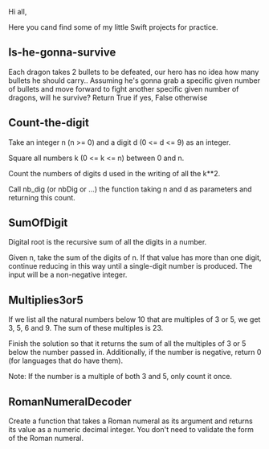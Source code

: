 Hi all,

Here you cand find some of my little Swift projects for practice. 

## Is-he-gonna-survive 
Each dragon takes 2 bullets to be defeated, our hero has no idea how many bullets he should carry.. Assuming he's gonna grab a specific given number of bullets and move forward to fight another specific given number of dragons, will he survive? Return True if yes, False otherwise

## Count-the-digit 
Take an integer n (n >= 0) and a digit d (0 <= d <= 9) as an integer.

Square all numbers k (0 <= k <= n) between 0 and n.

Count the numbers of digits d used in the writing of all the k**2.

Call nb_dig (or nbDig or ...) the function taking n and d as parameters and returning this count.

## SumOfDigit 
Digital root is the recursive sum of all the digits in a number.

Given n, take the sum of the digits of n. If that value has more than one digit, continue reducing in this way until a single-digit number is produced. The input will be a non-negative integer.

## Multiplies3or5
If we list all the natural numbers below 10 that are multiples of 3 or 5, we get 3, 5, 6 and 9. The sum of these multiples is 23.

Finish the solution so that it returns the sum of all the multiples of 3 or 5 below the number passed in. Additionally, if the number is negative, return 0 (for languages that do have them).

Note: If the number is a multiple of both 3 and 5, only count it once.

## RomanNumeralDecoder
Create a function that takes a Roman numeral as its argument and returns its value as a numeric decimal integer. You don't need to validate the form of the Roman numeral.